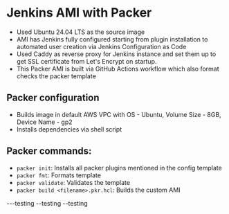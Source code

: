 # Jenkins AMI with Packer

- Used Ubuntu 24.04 LTS as the source image  
- AMI has Jenkins fully configured starting from plugin installation to automated user creation via Jenkins Configuration as Code  
- Used Caddy as reverse proxy for Jenkins instance and set them up to get SSL certificate from Let's Encrypt on startup.
- This Packer AMI is built via GitHub Actions workflow which also format checks the packer template

## Packer configuration
- Builds image in default AWS VPC with OS - Ubuntu, Volume Size - 8GB, Device Name - gp2
- Installs dependencies via shell script

## Packer commands:  
- `packer init`: Installs all packer plugins mentioned in the config template
- `packer fmt`: Formats template
- `packer validate`: Validates the template
- `packer build <filename>.pkr.hcl`: Builds the custom AMI

---testing
--testing
--testing
